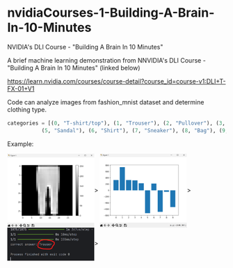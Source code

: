 # nvidiaCourses-1-Building-A-Brain-In-10-Minutes
NVIDIA's DLI Course - "Building A Brain In 10 Minutes"

A brief machine learning demonstration from NNVIDIA's DLI Course - "Building A Brain In 10 Minutes" (linked below)

https://learn.nvidia.com/courses/course-detail?course_id=course-v1:DLI+T-FX-01+V1

Code can analyze images from fashion_mnist dataset and determine clothing type.

```python 
categories = [(0, "T-shirt/top"), (1, "Trouser"), (2, "Pullover"), (3, "Dress"), (4, "Coat"),
           (5, "Sandal"), (6, "Shirt"), (7, "Sneaker"), (8, "Bag"), (9, "Ankle boot")]
```

Example:

<img src="images/Trousers.png" align="center" width="200"/>>
<img src="images/Graph.png" align="center" width="200"/>>
<img src="images/Answer.png" align="center" width="200"/>>
